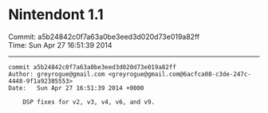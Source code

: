 # Nintendont 1.1
Commit: a5b24842c0f7a63a0be3eed3d020d73e019a82ff  
Time: Sun Apr 27 16:51:39 2014   

-----

```
commit a5b24842c0f7a63a0be3eed3d020d73e019a82ff
Author: greyrogue@gmail.com <greyrogue@gmail.com@6acfca08-c3de-247c-4448-9f1a92385553>
Date:   Sun Apr 27 16:51:39 2014 +0000

    DSP fixes for v2, v3, v4, v6, and v9.
```
